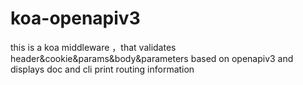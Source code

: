 # koa-openapiv3
this is a koa middleware ，that validates header&amp;cookie&amp;params&amp;body&amp;parameters based on openapiv3 and displays doc and cli print routing information
